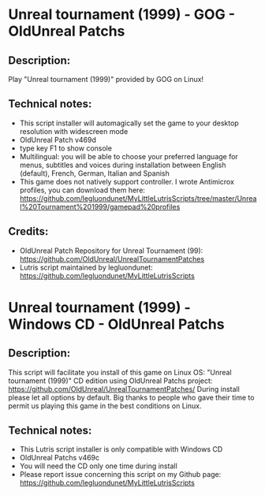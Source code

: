 # Unreal tournament (1999) - GOG - OldUnreal Patchs
## Description:
Play "Unreal tournament (1999)" provided by GOG on Linux!
## Technical notes:
- This script installer will automagically set the game to your desktop resolution with widescreen mode
- OldUnreal Patch v469d
- type key F1 to show console
- Multilingual: you will be able to choose your preferred language for menus, subtitles and voices during installation between English (default), French, German, Italian and Spanish
- This game does not natively support controller. I wrote Antimicrox profiles, you can download them here: 
https://github.com/legluondunet/MyLittleLutrisScripts/tree/master/Unreal%20Tournament%201999/gamepad%20profiles
## Credits:
- OldUnreal Patch Repository for Unreal Tournament (99): https://github.com/OldUnreal/UnrealTournamentPatches
- Lutris script maintained by legluondunet: https://github.com/legluondunet/MyLittleLutrisScripts


# Unreal tournament (1999) - Windows CD - OldUnreal Patchs
## Description:
This script will facilitate you install of this game on Linux OS:
"Unreal tournament (1999)" CD edition using OldUnreal Patchs project:
https://github.com/OldUnreal/UnrealTournamentPatches/
During install please let all options by default.
Big thanks to people who gave their time to permit us playing this game in the best conditions on Linux.
## Technical notes:
- This Lutris script installer is only compatible with Windows CD
- OldUnreal Patchs v469c
- You will need the CD only one time during install
- Please report issue concerning this script on my Github page:
https://github.com/legluondunet/MyLittleLutrisScripts
